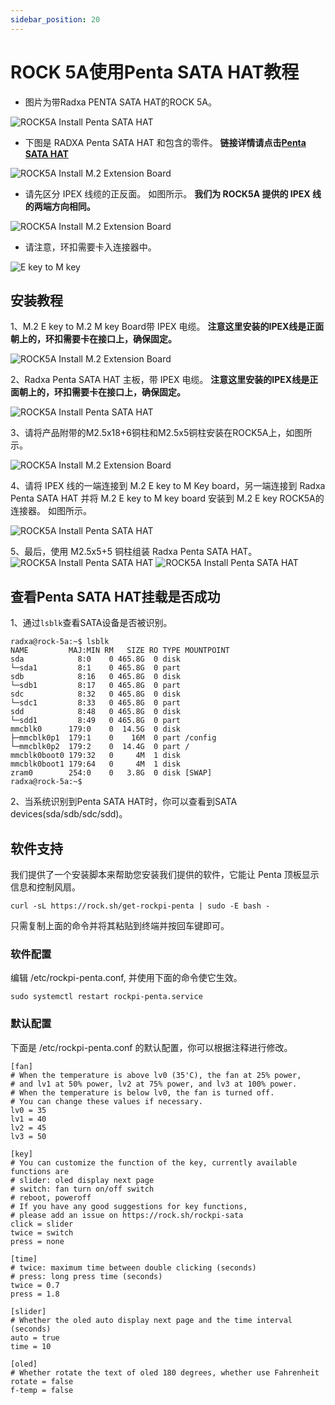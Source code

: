 ```yaml
---
sidebar_position: 20
---
```


# ROCK 5A使用Penta SATA HAT教程

- 图片为带Radxa PENTA SATA HAT的ROCK 5A。

![ROCK5A Install Penta SATA HAT](/img/rock5a/rock5a-penta-sata-hat-05.webp)

- 下图是 RADXA Penta SATA HAT 和包含的零件。
  **链接详情请点击[Penta SATA HAT](../../../accessories/penta-sata-hat)**

![ROCK5A Install M.2 Extension Board](/img/accessories/penta-sata-hat-01.webp)

- 请先区分 IPEX 线缆的正反面。 如图所示。 **我们为 ROCK5A 提供的 IPEX 线的两端方向相同。**

![ROCK5A Install M.2 Extension Board](/img/accessories/m2-extension-board-04.webp)

- 请注意，环扣需要卡入连接器中。

![E key to M key](/img/accessories/ekey-to-mkey-01.webp)

## 安装教程

1、M.2 E key to M.2 M key Board带 IPEX 电缆。 **注意这里安装的IPEX线是正面朝上的，环扣需要卡在接口上，确保固定。**

![ROCK5A Install M.2 Extension Board](/img/accessories/m2-extension-board-02.webp)

2、Radxa Penta SATA HAT 主板，带 IPEX 电缆。 **注意这里安装的IPEX线是正面朝上的，环扣需要卡在接口上，确保固定。**

![ROCK5A Install Penta SATA HAT](/img/rock5a/rock5a-penta-sata-hat-04.webp)

3、请将产品附带的M2.5x18+6铜柱和M2.5x5铜柱安装在ROCK5A上，如图所示。

![ROCK5A Install M.2 Extension Board](/img/rock5a/rock5a-m2-extension-board-04.webp)

4、请将 IPEX 线的一端连接到 M.2 E key to M Key board，另一端连接到 Radxa Penta SATA HAT 并将 M.2 E key to M key board 安装到 M.2 E key ROCK5A的连接器。 如图所示。

![ROCK5A Install Penta SATA HAT](/img/rock5a/rock5a-penta-sata-hat-03.webp)

5、最后，使用 M2.5x5+5 铜柱组装 Radxa Penta SATA HAT。
![ROCK5A Install Penta SATA HAT](/img/rock5a/rock5a-penta-sata-hat-01.webp)
![ROCK5A Install Penta SATA HAT](/img/rock5a/rock5a-penta-sata-hat-02.webp)

## 查看Penta SATA HAT挂载是否成功

1、通过`lsblk`查看SATA设备是否被识别。

```
radxa@rock-5a:~$ lsblk
NAME         MAJ:MIN RM   SIZE RO TYPE MOUNTPOINT
sda            8:0    0 465.8G  0 disk
└─sda1         8:1    0 465.8G  0 part
sdb            8:16   0 465.8G  0 disk
└─sdb1         8:17   0 465.8G  0 part
sdc            8:32   0 465.8G  0 disk
└─sdc1         8:33   0 465.8G  0 part
sdd            8:48   0 465.8G  0 disk
└─sdd1         8:49   0 465.8G  0 part
mmcblk0      179:0    0  14.5G  0 disk
├─mmcblk0p1  179:1    0    16M  0 part /config
└─mmcblk0p2  179:2    0  14.4G  0 part /
mmcblk0boot0 179:32   0     4M  1 disk
mmcblk0boot1 179:64   0     4M  1 disk
zram0        254:0    0   3.8G  0 disk [SWAP]
radxa@rock-5a:~$
```

2、当系统识别到Penta SATA HAT时，你可以查看到SATA devices(sda/sdb/sdc/sdd)。

## 软件支持

我们提供了一个安装脚本来帮助您安装我们提供的软件，它能让 Penta 顶板显示信息和控制风扇。

```
curl -sL https://rock.sh/get-rockpi-penta | sudo -E bash -
```

只需复制上面的命令并将其粘贴到终端并按回车键即可。

### 软件配置

编辑 /etc/rockpi-penta.conf, 并使用下面的命令使它生效。

```
sudo systemctl restart rockpi-penta.service
```

### 默认配置

下面是 /etc/rockpi-penta.conf 的默认配置，你可以根据注释进行修改。

```
[fan]
# When the temperature is above lv0 (35'C), the fan at 25% power,
# and lv1 at 50% power, lv2 at 75% power, and lv3 at 100% power.
# When the temperature is below lv0, the fan is turned off.
# You can change these values if necessary.
lv0 = 35
lv1 = 40
lv2 = 45
lv3 = 50

[key]
# You can customize the function of the key, currently available functions are
# slider: oled display next page
# switch: fan turn on/off switch
# reboot, poweroff
# If you have any good suggestions for key functions,
# please add an issue on https://rock.sh/rockpi-sata
click = slider
twice = switch
press = none

[time]
# twice: maximum time between double clicking (seconds)
# press: long press time (seconds)
twice = 0.7
press = 1.8

[slider]
# Whether the oled auto display next page and the time interval (seconds)
auto = true
time = 10

[oled]
# Whether rotate the text of oled 180 degrees, whether use Fahrenheit
rotate = false
f-temp = false
```

